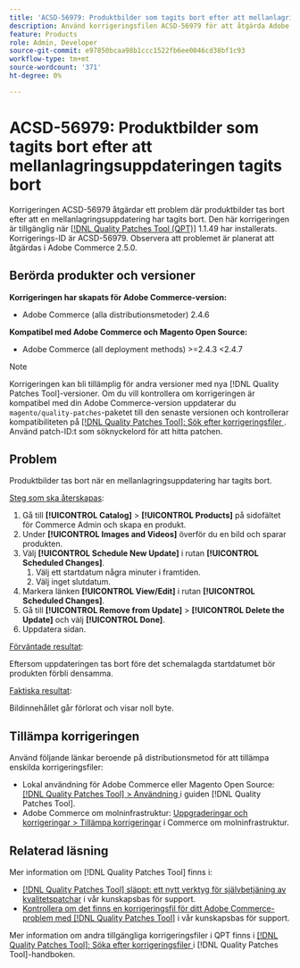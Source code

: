 ```yaml
---
title: 'ACSD-56979: Produktbilder som tagits bort efter att mellanlagringsuppdateringen tagits bort'
description: Använd korrigeringsfilen ACSD-56979 för att åtgärda Adobe Commerce-problemet där produktbilder tas bort efter att en mellanlagringsuppdatering har tagits bort
feature: Products
role: Admin, Developer
source-git-commit: e97850bcaa98b1ccc1522fb6ee0046cd38bf1c93
workflow-type: tm+mt
source-wordcount: '371'
ht-degree: 0%

---
```



# ACSD-56979: Produktbilder som tagits bort efter att mellanlagringsuppdateringen tagits bort

Korrigeringen ACSD-56979 åtgärdar ett problem där produktbilder tas bort efter att en mellanlagringsuppdatering har tagits bort. Den här korrigeringen är tillgänglig när [[!DNL Quality Patches Tool (QPT)]](/help/announcements/adobe-commerce-announcements/magento-quality-patches-released-new-tool-to-self-serve-quality-patches.md) 1.1.49 har installerats. Korrigerings-ID är ACSD-56979. Observera att problemet är planerat att åtgärdas i Adobe Commerce 2.5.0.

## Berörda produkter och versioner

**Korrigeringen har skapats för Adobe Commerce-version:**

* Adobe Commerce (alla distributionsmetoder) 2.4.6

**Kompatibel med Adobe Commerce och Magento Open Source:**

* Adobe Commerce (all deployment methods) >=2.4.3 &lt;2.4.7

>[!NOTE]
>
>Korrigeringen kan bli tillämplig för andra versioner med nya [!DNL Quality Patches Tool]-versioner. Om du vill kontrollera om korrigeringen är kompatibel med din Adobe Commerce-version uppdaterar du `magento/quality-patches`-paketet till den senaste versionen och kontrollerar kompatibiliteten på [[!DNL Quality Patches Tool]: Sök efter korrigeringsfiler ](https://experienceleague.adobe.com/tools/commerce-quality-patches/index.html). Använd patch-ID:t som söknyckelord för att hitta patchen.

## Problem

Produktbilder tas bort när en mellanlagringsuppdatering har tagits bort.

<u>Steg som ska återskapas</u>:

1. Gå till **[!UICONTROL Catalog]** > **[!UICONTROL Products]** på sidofältet för Commerce Admin och skapa en produkt.
1. Under **[!UICONTROL Images and Videos]** överför du en bild och sparar produkten.
1. Välj **[!UICONTROL Schedule New Update]** i rutan **[!UICONTROL Scheduled Changes]**.
   1. Välj ett startdatum några minuter i framtiden.
   1. Välj inget slutdatum.
1. Markera länken **[!UICONTROL View/Edit]** i rutan **[!UICONTROL Scheduled Changes]**.
1. Gå till **[!UICONTROL Remove from Update]** > **[!UICONTROL Delete the Update]** och välj **[!UICONTROL Done]**.
1. Uppdatera sidan.

<u>Förväntade resultat</u>:

Eftersom uppdateringen tas bort före det schemalagda startdatumet bör produkten förbli densamma.

<u>Faktiska resultat</u>:

Bildinnehållet går förlorat och visar noll byte.

## Tillämpa korrigeringen

Använd följande länkar beroende på distributionsmetod för att tillämpa enskilda korrigeringsfiler:

* Lokal användning för Adobe Commerce eller Magento Open Source: [[!DNL Quality Patches Tool] > Användning ](https://experienceleague.adobe.com/docs/commerce-operations/tools/quality-patches-tool/usage.html) i guiden [!DNL Quality Patches Tool].
* Adobe Commerce om molninfrastruktur: [Uppgraderingar och korrigeringar > Tillämpa korrigeringar](https://experienceleague.adobe.com/docs/commerce-cloud-service/user-guide/develop/upgrade/apply-patches.html) i Commerce om molninfrastruktur.

## Relaterad läsning

Mer information om [!DNL Quality Patches Tool] finns i:

* [[!DNL Quality Patches Tool] släppt: ett nytt verktyg för självbetjäning av kvalitetspatchar](/help/announcements/adobe-commerce-announcements/magento-quality-patches-released-new-tool-to-self-serve-quality-patches.md) i vår kunskapsbas för support.
* [Kontrollera om det finns en korrigeringsfil för ditt Adobe Commerce-problem med  [!DNL Quality Patches Tool]](/help/support-tools/patches-available-in-qpt-tool/check-patch-for-magento-issue-with-magento-quality-patches.md) i vår kunskapsbas för support.

Mer information om andra tillgängliga korrigeringsfiler i QPT finns i [[!DNL Quality Patches Tool]: Söka efter korrigeringsfiler ](https://experienceleague.adobe.com/tools/commerce-quality-patches/index.html) i [!DNL Quality Patches Tool]-handboken.
